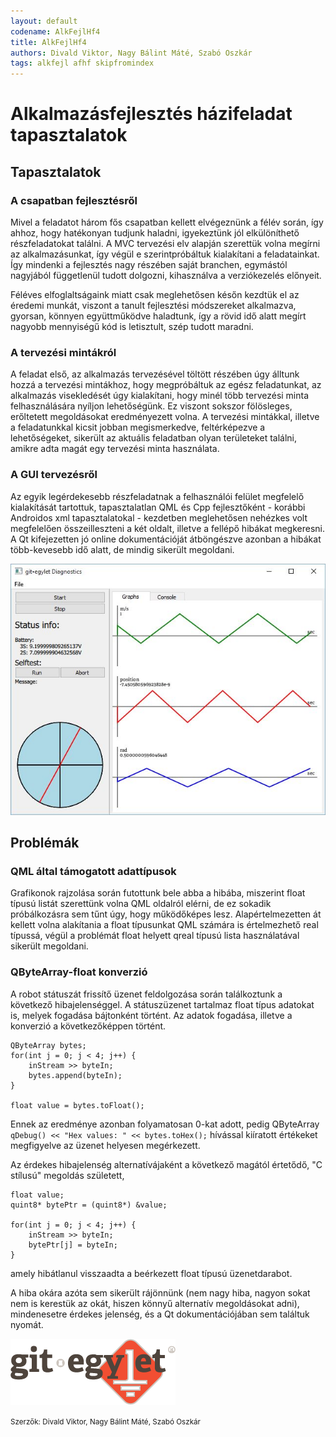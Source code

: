 ```yaml
---
layout: default
codename: AlkFejlHf4
title: AlkFejlHf4
authors: Divald Viktor, Nagy Bálint Máté, Szabó Oszkár
tags: alkfejl afhf skipfromindex
---
```


# Alkalmazásfejlesztés házifeladat tapasztalatok

## Tapasztalatok

### A csapatban fejlesztésről

Mivel a feladatot három fős csapatban kellett elvégeznünk a félév során, így ahhoz, hogy hatékonyan tudjunk haladni, igyekeztünk jól elkülöníthető részfeladatokat találni. A MVC tervezési elv alapján szerettük volna megírni az alkalmazásunkat, így végül e szerintpróbáltuk  kialakítani a feladatainkat.
Így mindenki a fejlesztés nagy részében saját branchen, egymástól nagyjából függetlenül tudott dolgozni, kihasználva a verziókezelés előnyeit.

Féléves elfoglaltságaink miatt csak meglehetősen későn kezdtük el az éredemi munkát, viszont a tanult fejlesztési módszereket alkalmazva,
gyorsan, könnyen együttműködve haladtunk, így a rövid idő alatt megírt nagyobb mennyiségű kód is letisztult, szép tudott maradni.


### A tervezési mintákról

A feladat első, az alkalmazás tervezésével töltött részében úgy álltunk hozzá a tervezési mintákhoz, hogy megpróbáltuk az egész feladatunkat, az alkalmazás visekledését úgy kialakítani, hogy minél több tervezési minta felhasználására nyíljon lehetőségünk. Ez viszont sokszor fölösleges, erőltetett megoldásokat eredményezett volna.
A tervezési mintákkal, illetve a feladatunkkal kicsit jobban megismerkedve, feltérképezve a lehetőségeket, sikerült az aktuális feladatban olyan területeket találni, amikre adta magát egy tervezési minta használata.


### A GUI tervezésről

Az egyik legérdekesebb részfeladatnak a felhasználói felület megfelelő kialakítását tartottuk, tapasztalatlan QML és Cpp fejlesztőként - korábbi Androidos xml tapasztalatokal -
kezdetben meglehetősen nehézkes volt megfelelően összeilleszteni a két oldalt, illetve a fellépő hibákat megkeresni. A Qt kifejezetten jó online dokumentációját átböngészve azonban a hibákat több-kevesebb idő alatt, de mindig sikerült megoldani.

![UI](image/ui.JPG "Felhasználói felület")

## Problémák
### QML által támogatott adattípusok
Grafikonok rajzolása során futottunk bele abba a hibába, miszerint float típusú listát szerettünk volna QML oldalról elérni, de ez sokadik próbálkozásra sem
tűnt úgy, hogy működőképes lesz. Alapértelmezetten át kellett volna alakítania a float típusunkat QML számára is értelmezhető real típussá, végül a problémát
float helyett qreal típusú lista használatával sikerült megoldani.

### QByteArray-float konverzió

A robot státuszát frissítő üzenet feldolgozása során találkoztunk a következő hibajelenséggel. A státuszüzenet tartalmaz float típus adatokat is, melyek fogadása bájtonként történt. Az adatok fogadása, illetve a konverzió a következőképpen történt.
```
QByteArray bytes;
for(int j = 0; j < 4; j++) {
    inStream >> byteIn;
    bytes.append(byteIn);
}

float value = bytes.toFloat();

```
Ennek az eredménye azonban folyamatosan 0-kat adott, pedig QByteArray  `qDebug() << "Hex values: " << bytes.toHex();` hívással kiíratott értékeket megfigyelve az üzenet helyesen megérkezett.

Az érdekes hibajelenség alternatívájaként a következő magától értetődő, "C stílusú" megoldás született,
```
float value;
quint8* bytePtr = (quint8*) &value;

for(int j = 0; j < 4; j++) {
    inStream >> byteIn;
    bytePtr[j] = byteIn;
}
```
amely hibátlanul visszaadta a beérkezett float típusú üzenetdarabot.


A hiba okára azóta sem sikerült rájönnünk (nem nagy hiba, nagyon sokat nem is kerestük az okát, hiszen könnyű alternatív megoldásokat adni), mindenesetre érdekes jelenség, és a Qt dokumentációjában sem találtuk nyomát.


![Alt Text](image/logo.png "git•egylet")

<small>Szerzők: Divald Viktor, Nagy Bálint Máté, Szabó Oszkár</small>
